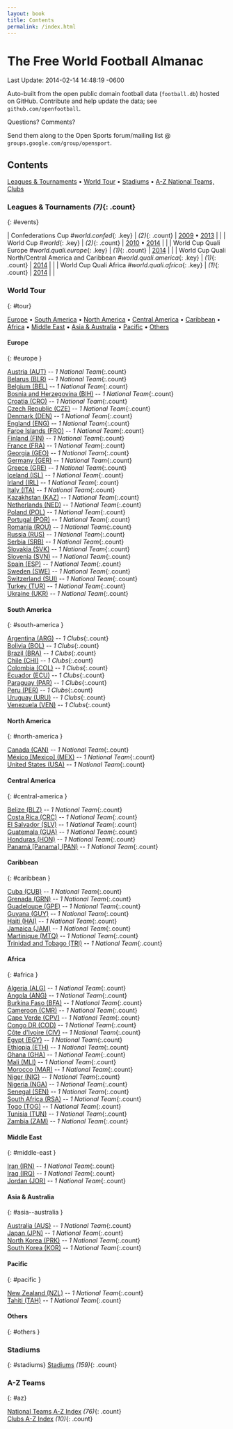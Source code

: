 ```yaml
---
layout: book
title: Contents
permalink: /index.html
---
```


# The Free World Football Almanac


Last Update:  2014-02-14 14:48:19 -0600


Auto-built from the open public domain football data (`football.db`)
hosted on GitHub. Contribute and help update the data; see `github.com/openfootball`.


Questions? Comments?

Send them along to the Open Sports forum/mailing list @ `groups.google.com/group/opensport`.

## Contents

[Leagues & Tournaments](#events) •
[World Tour](#tour) •
[Stadiums](#stadiums) •
[A-Z National Teams, Clubs](#az)



### Leagues & Tournaments _(7)_{: .count}
{: #events}

| Confederations Cup _#world.confed_{: .key} | _(2)_{: .count} |   [2009](world.confed.2009.html)  • [2013](world.confed.2013.html)  |  |
| World Cup _#world_{: .key} | _(2)_{: .count} |   [2010](world.2010.html)  • [2014](world.2014.html)  |  |
| World Cup Quali Europe _#world.quali.europe_{: .key} | _(1)_{: .count} |   [2014](world.quali.europe.2014.html)  |  |
| World Cup Quali North/Central America and Caribbean _#world.quali.america_{: .key} | _(1)_{: .count} |   [2014](world.quali.america.2014.html)  |  |
| World Cup Quali Africa _#world.quali.africa_{: .key} | _(1)_{: .count} |   [2014](world.quali.africa.2014.html)  |  |




### World Tour
{: #tour}

[Europe](#europe) • [South America](#south-america) • [North America](#north-america) • [Central America](#central-america) • [Caribbean](#caribbean) • [Africa](#africa) • [Middle East](#middle-east) • [Asia & Australia](#asia--australia) • [Pacific](#pacific) • [Others](#others)



#### Europe
{: #europe }


<div class='columns3' markdown='1'>

[Austria (AUT)](at.html) -- _1 National Team_{:.count}  <br>
[Belarus (BLR)](by.html) -- _1 National Team_{:.count}  <br>
[Belgium (BEL)](be.html) -- _1 National Team_{:.count}  <br>
[Bosnia and Herzegovina (BIH)](ba.html) -- _1 National Team_{:.count}  <br>
[Croatia (CRO)](hr.html) -- _1 National Team_{:.count}  <br>
[Czech Republic (CZE)](cz.html) -- _1 National Team_{:.count}  <br>
[Denmark (DEN)](dk.html) -- _1 National Team_{:.count}  <br>
[England (ENG)](en.html) -- _1 National Team_{:.count}  <br>
[Faroe Islands (FRO)](fo.html) -- _1 National Team_{:.count}  <br>
[Finland (FIN)](fi.html) -- _1 National Team_{:.count}  <br>
[France (FRA)](fr.html) -- _1 National Team_{:.count}  <br>
[Georgia (GEO)](ge.html) -- _1 National Team_{:.count}  <br>
[Germany (GER)](de.html) -- _1 National Team_{:.count}  <br>
[Greece (GRE)](gr.html) -- _1 National Team_{:.count}  <br>
[Iceland (ISL)](is.html) -- _1 National Team_{:.count}  <br>
[Irland (IRL)](ie.html) -- _1 National Team_{:.count}  <br>
[Italy (ITA)](it.html) -- _1 National Team_{:.count}  <br>
[Kazakhstan (KAZ)](kz.html) -- _1 National Team_{:.count}  <br>
[Netherlands (NED)](nl.html) -- _1 National Team_{:.count}  <br>
[Poland (POL)](pl.html) -- _1 National Team_{:.count}  <br>
[Portugal (POR)](pt.html) -- _1 National Team_{:.count}  <br>
[Romania (ROU)](ro.html) -- _1 National Team_{:.count}  <br>
[Russia (RUS)](ru.html) -- _1 National Team_{:.count}  <br>
[Serbia (SRB)](rs.html) -- _1 National Team_{:.count}  <br>
[Slovakia (SVK)](sk.html) -- _1 National Team_{:.count}  <br>
[Slovenia (SVN)](si.html) -- _1 National Team_{:.count}  <br>
[Spain (ESP)](es.html) -- _1 National Team_{:.count}  <br>
[Sweden (SWE)](se.html) -- _1 National Team_{:.count}  <br>
[Switzerland (SUI)](ch.html) -- _1 National Team_{:.count}  <br>
[Turkey (TUR)](tr.html) -- _1 National Team_{:.count}  <br>
[Ukraine (UKR)](ua.html) -- _1 National Team_{:.count}  <br>

</div>




#### South America
{: #south-america }


<div class='columns3' markdown='1'>

[Argentina (ARG)](ar.html) -- _1 Clubs_{:.count}  <br>
[Bolivia (BOL)](bo.html) -- _1 Clubs_{:.count}  <br>
[Brazil (BRA)](br.html) -- _1 Clubs_{:.count}  <br>
[Chile (CHI)](cl.html) -- _1 Clubs_{:.count}  <br>
[Colombia (COL)](co.html) -- _1 Clubs_{:.count}  <br>
[Ecuador (ECU)](ec.html) -- _1 Clubs_{:.count}  <br>
[Paraguay (PAR)](py.html) -- _1 Clubs_{:.count}  <br>
[Peru (PER)](pe.html) -- _1 Clubs_{:.count}  <br>
[Uruguay (URU)](uy.html) -- _1 Clubs_{:.count}  <br>
[Venezuela (VEN)](ve.html) -- _1 Clubs_{:.count}  <br>

</div>




#### North America
{: #north-america }


<div class='columns3' markdown='1'>

[Canada (CAN)](ca.html) -- _1 National Team_{:.count}  <br>
[México [Mexico] (MEX)](mx.html) -- _1 National Team_{:.count}  <br>
[United States (USA)](us.html) -- _1 National Team_{:.count}  <br>

</div>




#### Central America
{: #central-america }


<div class='columns3' markdown='1'>

[Belize (BLZ)](bz.html) -- _1 National Team_{:.count}  <br>
[Costa Rica (CRC)](cr.html) -- _1 National Team_{:.count}  <br>
[El Salvador (SLV)](sv.html) -- _1 National Team_{:.count}  <br>
[Guatemala (GUA)](gt.html) -- _1 National Team_{:.count}  <br>
[Honduras (HON)](hn.html) -- _1 National Team_{:.count}  <br>
[Panamá [Panama] (PAN)](pa.html) -- _1 National Team_{:.count}  <br>

</div>




#### Caribbean
{: #caribbean }


<div class='columns3' markdown='1'>

[Cuba (CUB)](cu.html) -- _1 National Team_{:.count}  <br>
[Grenada (GRN)](gd.html) -- _1 National Team_{:.count}  <br>
[Guadeloupe (GPE)](gp.html) -- _1 National Team_{:.count}  <br>
[Guyana (GUY)](gy.html) -- _1 National Team_{:.count}  <br>
[Haiti (HAI)](ht.html) -- _1 National Team_{:.count}  <br>
[Jamaica (JAM)](jm.html) -- _1 National Team_{:.count}  <br>
[Martinique (MTQ)](mq.html) -- _1 National Team_{:.count}  <br>
[Trinidad and Tobago (TRI)](tt.html) -- _1 National Team_{:.count}  <br>

</div>




#### Africa
{: #africa }


<div class='columns3' markdown='1'>

[Algeria (ALG)](dz.html) -- _1 National Team_{:.count}  <br>
[Angola (ANG)](ao.html) -- _1 National Team_{:.count}  <br>
[Burkina Faso (BFA)](bf.html) -- _1 National Team_{:.count}  <br>
[Cameroon (CMR)](cm.html) -- _1 National Team_{:.count}  <br>
[Cape Verde (CPV)](cv.html) -- _1 National Team_{:.count}  <br>
[Congo DR (COD)](cd.html) -- _1 National Team_{:.count}  <br>
[Côte d'Ivoire (CIV)](ci.html) -- _1 National Team_{:.count}  <br>
[Egypt (EGY)](eg.html) -- _1 National Team_{:.count}  <br>
[Ethiopia (ETH)](et.html) -- _1 National Team_{:.count}  <br>
[Ghana (GHA)](gh.html) -- _1 National Team_{:.count}  <br>
[Mali (MLI)](ml.html) -- _1 National Team_{:.count}  <br>
[Morocco (MAR)](ma.html) -- _1 National Team_{:.count}  <br>
[Niger (NIG)](ne.html) -- _1 National Team_{:.count}  <br>
[Nigeria (NGA)](ng.html) -- _1 National Team_{:.count}  <br>
[Senegal (SEN)](sn.html) -- _1 National Team_{:.count}  <br>
[South Africa (RSA)](za.html) -- _1 National Team_{:.count}  <br>
[Togo (TOG)](tg.html) -- _1 National Team_{:.count}  <br>
[Tunisia (TUN)](tn.html) -- _1 National Team_{:.count}  <br>
[Zambia (ZAM)](zm.html) -- _1 National Team_{:.count}  <br>

</div>




#### Middle East
{: #middle-east }


<div class='columns3' markdown='1'>

[Iran (IRN)](ir.html) -- _1 National Team_{:.count}  <br>
[Iraq (IRQ)](iq.html) -- _1 National Team_{:.count}  <br>
[Jordan (JOR)](jo.html) -- _1 National Team_{:.count}  <br>

</div>




#### Asia & Australia
{: #asia--australia }


<div class='columns3' markdown='1'>

[Australia (AUS)](au.html) -- _1 National Team_{:.count}  <br>
[Japan (JPN)](jp.html) -- _1 National Team_{:.count}  <br>
[North Korea (PRK)](kp.html) -- _1 National Team_{:.count}  <br>
[South Korea (KOR)](kr.html) -- _1 National Team_{:.count}  <br>

</div>




#### Pacific
{: #pacific }


<div class='columns3' markdown='1'>

[New Zealand (NZL)](nz.html) -- _1 National Team_{:.count}  <br>
[Tahiti (TAH)](pf.html) -- _1 National Team_{:.count}  <br>

</div>




#### Others
{: #others }


<div class='columns3' markdown='1'>


</div>




### Stadiums
{: #stadiums}
[Stadiums](stadiums.html) _(159)_{: .count} <br>


### A-Z Teams
{: #az}


[National Teams A-Z Index](national-teams.html) _(76)_{: .count} <br>
[Clubs A-Z Index](clubs.html) _(10)_{: .count} <br>



